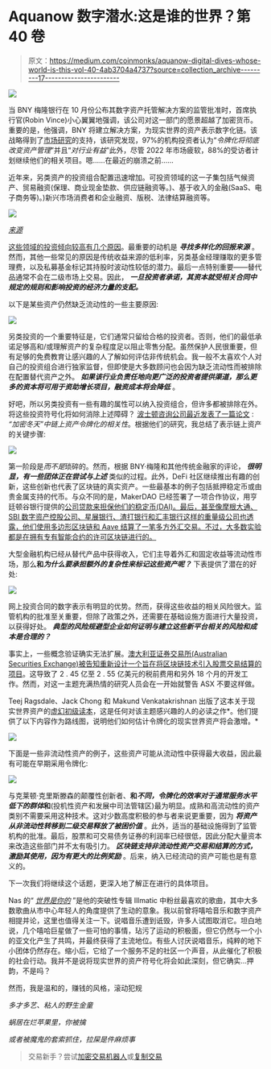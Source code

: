 # Aquanow 数字潜水:这是谁的世界？第 40 卷

> 原文：<https://medium.com/coinmonks/aquanow-digital-dives-whose-world-is-this-vol-40-4ab3704a4737?source=collection_archive---------17----------------------->

![](img/11333a1ef0ca64c69a0dbea78b84056a.png)

当 BNY 梅隆银行在 10 月份公布其数字资产托管解决方案的监管批准时，首席执行官(Robin Vince)小心翼翼地强调，该公司对这一部门的愿景超越了加密货币。重要的是，他强调，BNY 将建立解决方案，为现实世界的资产表示数字化链。该战略得到了[市场研究](https://www.bnymellon.com/us/en/insights/all-insights/digital-asset-survey.html)的支持，该研究发现，97%的机构投资者认为“*令牌化将彻底改变资产管理*”并且“*对行业有益*”此外，尽管 2022 年市场疲软，88%的受访者计划继续他们的相关项目。嗯……在最近的崩溃之前……

近年来，另类资产的投资组合配置迅速增加。可投资领域的这一子集包括气候资产、贸易融资(保理、商业现金垫款、供应链融资等。)、基于收入的金融(SaaS、电子商务等)。)新兴市场消费者和企业融资、版税、法律结算融资等。

![](img/d8d7644a0e068ae40e5b3a2fbc00ff5a.png)

[*来源*](https://www.preqin.com/insights/2022-preqin-global-alternatives-reports)

[这些领域的投资倾向较高有几个原因](https://www.cfainstitute.org/en/membership/professional-development/refresher-readings/asset-allocation-alternative-investments)。最重要的动机是 ***寻找多样化的回报来源*** 。然而，其他一些常见的原因是传统收益来源的低利率，另类基金经理赚取的更多管理费，以及私募基金标记其持股时波动性较低的潜力。最后一点特别重要——替代品通常不会在二级市场上交易。因此， ***一旦投资者承诺，其资本就受相关合同中规定的规则和影响投资的经济力量的支配。***

以下是某些资产仍然缺乏流动性的一些主要原因:

![](img/f04a6ae7d5ef750307488d8dbacd1236.png)

另类投资的一个重要特征是，它们通常只留给合格的投资者。否则，他们的最低承诺足够高和/或理解资产的复杂程度足以阻止零售分配。虽然保护人民很重要，但有足够的免费教育让感兴趣的人了解如何评估非传统机会。我一般不太喜欢个人对自己的投资组合进行独家监督，但即使是大多数顾问也会因为缺乏流动性而被排除在配置替代资产之外。 ***如果该行业负责任地向更广泛的投资者提供渠道，那么更多的资本将可用于资助增长项目，融资成本将会降低*** 。

好吧，所以另类投资有一些有趣的属性可以纳入投资组合，但许多都被排除在外。将这些投资符号化将如何消除上述障碍？ [波士顿咨询公司最近发表了一篇论文](https://www.bcg.com/publications/2022/relevance-of-on-chain-asset-tokenization) : *“加密冬天”中链上资产令牌化的相关性*。根据他们的研究，我总结了表示链上资产的关键步骤:

![](img/dbb3c4bfb7e870636273ba8864f8f1fd.png)

第一阶段是*而不是*琐碎的。然而，根据 BNY·梅隆和其他传统金融家的评论， ***很明显，有一些团体正在尝试与上述*** 类似的过程。此外，DeFi 社区继续推出有趣的创新，这些创新也代表了区块链的真实资产。一些最基本的例子包括抵押稳定币或由贵金属支持的代币。与众不同的是，MakerDAO 已经签署了一项合作协议，用亨廷顿谷银行提供的[公司贷款来担保他们的稳定币(DAI)。最后，甚至像摩根大通、SBI 数字资产控股公司、星展银行、渣打银行和汇丰银行这样的重量级公司也透露，他们使用多边形区块链和 Aave 结算了一笔多方外汇交易。不过，大多数实验都是在拥有专有智能合约的许可区块链进行的。](https://www.globenewswire.com/en/news-release/2022/08/19/2501764/0/en/HV-Bancorp-Inc-Participates-First-Commercial-Loan-to-the-MakerDAO-Protocol-and-the-DAI-Stable-Coin.html)

大型金融机构已经从替代产品中获得收入，它们主导着外汇和固定收益等流动性市场，那么**和*为什么要承担额外的复杂性来标记这些资产呢？*** 下表提供了潜在的好处:

![](img/4e276cd41f3bf94958140a68b844568b.png)

网上投资合同的数字表示有明显的优势。然而，获得这些收益的相关风险很大。监管机构的批准至关重要，但除了政策之外，还需要在基础设施方面进行大量投资，以获得好处。 ***典型的风险规避型企业如何证明与建立这些新平台相关的风险和成本是合理的？***

事实上，一些概念验证确实无法扩展。[澳大利亚证券交易所(Australian Securities Exchange)被告知重新设计一个旨在将区块链技术引入股票交易结算的项目](https://www.itnews.com.au/news/accenture-report-could-end-asxs-blockchain-vision-587915)。这导致了 2 . 45 亿至 2 . 55 亿美元的税前费用和另外 18 个月的开发工作。然而，对这一主题充满热情的研究人员会在一开始就警告 ASX 不要这样做。

Teej Ragsdale、Jack Chong 和 Makund Venkatakrishnan 出版了这本关于现实世界资产的[虚幻初级读本](https://docsend.com/view/u53utyp2j4ycg7r6)，这是任何对该主题感兴趣的人的必读之作*。他们提供了以下内容作为路线图，说明他们如何估计令牌化的现实世界资产将会激增。*

![](img/37499f334969fb94c20f04a4fb40f163.png)

下面是一些非流动性资产的例子，这些资产可能从流动性中获得最大收益，因此最有可能在早期采用令牌化:

![](img/a4f191672e60fd915a8bd6fd29403a23.png)

与克莱顿·克里斯滕森的颠覆性创新者、**和*不同，令牌化的效率对于通常服务水平低下的群体*和**(投机性资产和发展中司法管辖区)最为明显。成熟和高流动性的资产类别不需要采用这种技术。这对少数高度积极的参与者来说更重要，因为 ***将资产从非流动性转移到二级交易释放了被困价值*** 。此外，适当的基础设施得到了监管机构的批准。最后，股票和可交易债务证券的利润率已经很低，因此分配大量资本来改造这些部门并不太有吸引力。 ***区块链支持非流动性资产交易和结算的方式，激励其使用，因为有更大的比例奖励*** 。后来，纳入已经流动的资产可能也是有意义的。

下一次我们将继续这个话题，更深入地了解正在进行的具体项目。

Nas 的“ [*世界是你的*](https://www.youtube.com/watch?v=e5PnuIRnJW8) ”是他的突破性专辑 Illmatic 中粉丝最喜欢的歌曲，其中大多数歌曲从市中心年轻人的角度提供了生动的意象。我以前曾将嘻哈音乐和数字资产相提并论，这里也值得关注一下。说唱音乐遭到诋毁，许多人试图取消它。坦白地说，几个嘻哈巨星做了一些可怕的事情，玷污了运动的积极面，但它仍然与一个小的亚文化产生了共鸣，并最终获得了主流地位。有些人讨厌说唱音乐，纯粹的地下小团体仍然存在。缩小后，它给了一个服务不足的社区一个声音，从此催化了积极的社会行动。我并不是说将现实世界的资产符号化将会如此深刻，但它确实…押韵，不是吗？

然而，我是温和的，赚钱的风格，滚动犯规

*多才多艺、粘人的野生金童*

*蜗居在烂苹果里，你被擒*

*或者被魔鬼的套索抓住，拉屎是件麻烦事*

> 交易新手？尝试[加密交易机器人](/coinmonks/crypto-trading-bot-c2ffce8acb2a)或[复制交易](/coinmonks/top-10-crypto-copy-trading-platforms-for-beginners-d0c37c7d698c)